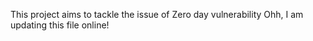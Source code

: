 This project aims to tackle the issue of Zero day vulnerability Ohh, I am updating this file online!